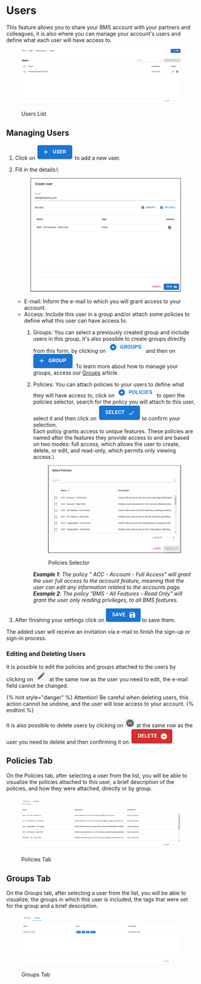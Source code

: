 # Users

This feature allows you to share your BMS account with your partners and colleagues, it is also where you can manage your account's users and define what each user will have access to.

<figure><img src="../../.gitbook/assets/image (5).png" alt=""><figcaption><p>Users List</p></figcaption></figure>

## Managing Users

1. Click on <img src="../../.gitbook/assets/image (1) (1).png" alt="" data-size="line"> to add a new user.
2.  Fill in the details:\


    <figure><img src="../../.gitbook/assets/image (2) (1).png" alt=""><figcaption></figcaption></figure>

    * E-mail: Inform the e-mail to which you will grant access to your account.
    * Access: Include this user in a group and/or attach some policies to define what this user can have access to.
      1. Groups: You can select a previously created group and include users in this group, it's also possible to create groups directly from this form, by clicking on <img src="../../.gitbook/assets/image (3) (1).png" alt="" data-size="line"> and then on <img src="../../.gitbook/assets/image (4) (1).png" alt="" data-size="line">. To learn more about how to manage your groups, access our [Groups](groups.md) article.
      2.  Policies: You can attach policies to your users to define what they will have access to, click on <img src="../../.gitbook/assets/image (6).png" alt="" data-size="line"> to open the policies selector, search for the policy you will attach to this user, select it and then click on <img src="../../.gitbook/assets/image (7).png" alt="" data-size="line"> to confirm your selection. \
          Each policy grants access to unique features. These policies are named after the features they provide access to and are based on two modes: full access, which allows the user to create, delete, or edit, and read-only, which permits only viewing access.\


          <figure><img src="../../.gitbook/assets/image (5) (1).png" alt=""><figcaption><p>Policies Selector</p></figcaption></figure>

          _**Example 1**: The policy " ACC - Account - Full Access" will grant the user full access to the account feature, meaning that the user can edit any information related to the accounts page._ \
          _**Example 2**: The policy "BMS - All Features - Read Only" will grant the user only reading privileges, to all BMS features._
3. After finishing your settings click on <img src="../../.gitbook/assets/image (10).png" alt="" data-size="line"> to save them.

The added user will receive an invitation via e-mail to finish the sign-up or sign-in process.

### Editing and Deleting Users

It is possible to edit the policies and groups attached to the users by clicking on <img src="../../.gitbook/assets/image (14).png" alt="" data-size="line"> at the same row as the user you need to edit, the e-mail field cannot be changed.

{% hint style="danger" %}
Attention! Be careful when deleting users, this action cannot be undone, and the user will lose access to your account.
{% endhint %}

&#x20;It is also possible to delete users by clicking on <img src="../../.gitbook/assets/image (15).png" alt="" data-size="line"> at the same row as the user you need to delete and then confirming it on <img src="../../.gitbook/assets/image (16).png" alt="" data-size="line">.

## Policies Tab

On the Policies tab, after selecting a user from the list, you will be able to visualize the policies attached to this user, a brief description of the policies, and how they were attached, directly or by group.

<figure><img src="../../.gitbook/assets/image (11).png" alt=""><figcaption><p>Policies Tab</p></figcaption></figure>

## Groups Tab

On the Groups tab, after selecting a user from the list, you will be able to visualize, the groups in which this user is included, the tags that were set for the group and a brief description.

<figure><img src="../../.gitbook/assets/image (12).png" alt=""><figcaption><p>Groups Tab</p></figcaption></figure>

